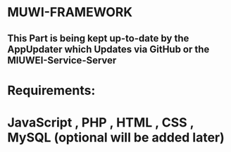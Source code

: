 # MUWI-FRAMEWORK
## This Part is being kept up-to-date by the AppUpdater which Updates via GitHub or the MIUWEI-Service-Server
# Requirements:
# JavaScript , PHP , HTML , CSS , MySQL (optional will be added later)
